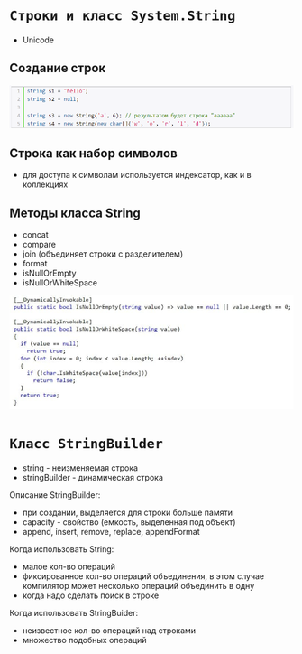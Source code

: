 # **`Строки и класс System.String`**

- Unicode

## **Создание строк**

![](images/1.png)

## **Строка как набор символов**

- для доступа к символам используется индексатор, как и в коллекциях

## **Методы класса String**

- concat
- compare
- join (объединяет строки с разделителем)
- format
- isNullOrEmpty
- isNullOrWhiteSpace

![](images/2.jpg)

# **`Класс StringBuilder`**

- string - неизменяемая строка
- stringBuilder - динамическая строка

Описание StringBuilder:
- при создании, выделяется для строки больше памяти
- capacity - свойство (емкость, выделенная под объект)
- append, insert, remove, replace, appendFormat

Когда использовать String:
- малое кол-во операций
- фиксированное кол-во операций объединения, в этом случае компилятор может несколько операций объединить в одну
- когда надо сделать поиск в строке

Когда использовать StringBuider:
- неизвестное кол-во операций над строками
- множество подобных операций